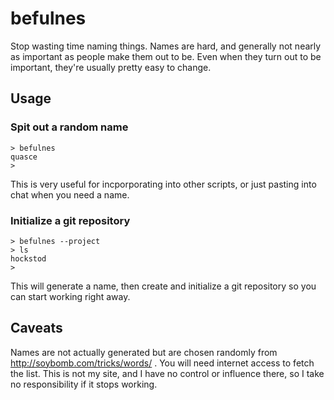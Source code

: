 befulnes
========

Stop wasting time naming things. Names are hard, and generally not nearly as important as people make them out to be. Even when they turn out to be important, they're usually pretty easy to change.

Usage
-----

### Spit out a random name

```
> befulnes
quasce
>
```

This is very useful for incporporating into other scripts, or just pasting into chat when you need a name.


### Initialize a git repository
```
> befulnes --project
> ls
hockstod
>
```

This will generate a name, then create and initialize a git repository so you can start working right away.

Caveats
-------

Names are not actually generated but are chosen randomly from http://soybomb.com/tricks/words/ . You will need internet access to fetch the list. This is not my site, and I have no control or influence there, so I take no responsibility if it stops working.
